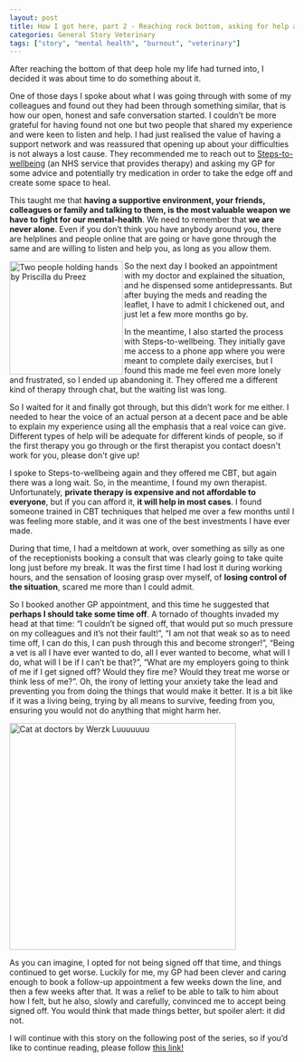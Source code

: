 ```yaml
---
layout: post
title: How I got here, part 2 - Reaching rock bottom, asking for help and creating solutions
categories: General Story Veterinary
tags: ["story", "mental health", "burnout", "veterinary"]
---
```


After reaching the bottom of that deep hole my life had turned into, I decided it was about time to do something about it.

One of those days I spoke about what I was going through with some of my colleagues and found out they had been through something similar, that is how our open, honest and safe conversation started. I couldn’t be more grateful for having found not one but two people that shared my experience and were keen to listen and help. I had just realised the value of having a support network and was reassured that opening up about your difficulties is not always a lost cause. They recommended me to reach out to [Steps-to-wellbeing](https://www.steps2wellbeing.co.uk/) (an NHS service that provides therapy) and asking my GP for some advice and potentially try medication in order to take the edge off and create some space to heal.

This taught me that **having a supportive environment, your friends, colleagues or family and talking to them, is the most valuable weapon we have to fight for our mental-health**. We need to remember that **we are never alone**. Even if you don’t think you have anybody around you, there are helplines and people online that are going or have gone through the same and are willing to listen and help you, as long as you allow them.

<p><img src="/assets/images/priscilla-du-preez-aPa843frIzI-unsplash2.png" alt="Two people holding hands by Priscilla du Preez" align="left" width="200"></p>

So the next day I booked an appointment with my doctor and explained the situation, and he dispensed some antidepressants. But after buying the meds and reading the leaflet, I have to admit I chickened out, and just let a few more months go by.

In the meantime, I also started the process with Steps-to-wellbeing. They initially gave me access to a phone app where you were meant to complete daily exercises, but I found this made me feel even more lonely and frustrated, so I ended up abandoning it. They offered me a different kind of therapy through chat, but the waiting list was long. 

So I waited for it and finally got through, but this didn’t work for me either. I needed to hear the voice of an actual person at a decent pace and be able to explain my experience using all the emphasis that a real voice can give. Different types of help will be adequate for different kinds of people, so if the first therapy you go through or the first therapist you contact doesn't work for you, please don't give up!

I spoke to Steps-to-wellbeing again and they offered me CBT, but again there was a long wait. So, in the meantime, I found my own therapist. Unfortunately, **private therapy is expensive and not affordable to everyone**, but if you can afford it, **it will help in most cases**. I found someone trained in CBT techniques that helped me over a few months until I was feeling more stable, and it was one of the best investments I have ever made.

During that time, I had a meltdown at work, over something as silly as one of the receptionists booking a consult that was clearly going to take quite long just before my break. It was the first time I had lost it during working hours, and the sensation of loosing grasp over myself, of **losing control of the situation**, scared me more than I could admit. 

So I booked another GP appointment, and this time he suggested that **perhaps I should take some time off**. A tornado of thoughts invaded my head at that time: “I couldn’t be signed off, that would put so much pressure on my colleagues and it’s not their fault!”, “I am not that weak so as to need time off, I can do this, I can push through this and become stronger!”, “Being a vet is all I have ever wanted to do, all I ever wanted to become, what will I do, what will I be if I can’t be that?”, “What are my employers going to think of me if I get signed off? Would they fire me? Would they treat me worse or think less of me?”. Oh, the irony of letting your anxiety take the lead and preventing you from doing the things that would make it better. It is a bit like if it was a living being, trying by all means to survive, feeding from you, ensuring you would not do anything that might harm her.

<p><img src="/assets/images/werzk-luuuuuuu-tDlo2ZPlQlU-unsplash.jpg" alt="Cat at doctors by Werzk Luuuuuuu" width="400"></p>

As you can imagine, I opted for not being signed off that time, and things continued to get worse. Luckily for me, my GP had been clever and caring enough to book a follow-up appointment a few weeks down the line, and then a few weeks after that. It was a relief to be able to talk to him about how I felt, but he also, slowly and carefully, convinced me to accept being signed off. You would think that made things better, but spoiler alert: it did not.

I will continue with this story on the following post of the series, so if you’d like to continue reading, please follow [this link!](https://www.catfromspace.com/general/story/veterinary/2022/07/31/how-i-got-here-part-three-taking-time-off-can-help.html)